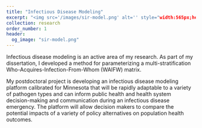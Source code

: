 ```yaml
---
title: "Infectious Disease Modeling"
excerpt: "<img src='/images/sir-model.png' alt='' style="width:565px;height:313px;">"
collection: research
order_number: 1
header: 
  og_image: "sir-model.png"
---
```


Infectious disease modeling is an active area of my research. As part of my dissertation, I developed a method for parameterizing a multi-stratification Who-Acquires-Infection-From-Whom (WAIFW) matrix. 

My postdoctoral project is developing an infectious disease modeling platform calibrated for Minnesota that will be rapidly adaptable to a variety of pathogen types and can inform public health and health system decision-making and communication during an infectious disease emergency. The platform will allow decision makers to compare the potential impacts of a variety of policy alternatives on population health outcomes.